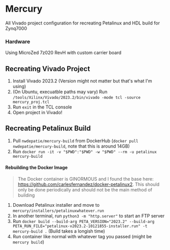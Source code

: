 # Mercury
All Vivado project configuration for recreating Petalinux and HDL build for Zynq7000

### Hardware
Using MicroZed 7z020 RevH with custom carrier board

## Recreating Vivado Project
1. Install Vivado 2023.2 (Version might not matter but that's what I'm using)
2. (On Ubuntu, execuatble paths may vary) Run `/tools/Xilinx/Vivado/2023.2/bin/vivado -mode tcl -source mercury_proj.tcl`
3. Run `exit` in the TCL console
4. Open project in Vivado!

## Recreating Petalinux Build
1. Pull `nwdepatie/mercury-build` from DockerHub (`docker pull nwdepatie/mercury-build`, note that this is around 14GB)
2. Run `docker run -it -v "$PWD":"$PWD" -w "$PWD" --rm -u petalinux mercury-build`

#### Rebuilding the Docker Image
> The Docker container is GINORMOUS and I found the base here: https://github.com/carlesfernandez/docker-petalinux2. This should only be done periodically and should not be the main method of building

1. Download Petalinux installer and move to `mercury/installers/petalinuxwhatever.run`
2. In another terminal, run `python3 -m "http.server"` to start an FTP server
3. Run `docker build --build-arg PETA_VERSION="2023.2" --build-arg PETA_RUN_FILE="petalinux-v2023.2-10121855-installer.run" -t mercury-build .` (Build takes a longish time)
4. Run container like normal with whatever tag you passed (might be `mercury build`)
